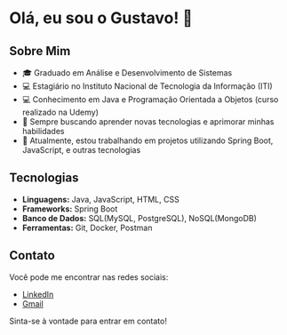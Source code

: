 # Olá, eu sou o Gustavo! 👋

## Sobre Mim

- 🎓 Graduado em Análise e Desenvolvimento de Sistemas
- 💻 Estagiário no Instituto Nacional de Tecnologia da Informação (ITI)
- 💻 Conhecimento em Java e Programação Orientada a Objetos (curso realizado na Udemy)
- 🌱 Sempre buscando aprender novas tecnologias e aprimorar minhas habilidades
- 🔭 Atualmente, estou trabalhando em projetos utilizando Spring Boot, JavaScript, e outras tecnologias

## Tecnologias

- **Linguagens:** Java, JavaScript, HTML, CSS
- **Frameworks:** Spring Boot
- **Banco de Dados:** SQL(MySQL, PostgreSQL), NoSQL(MongoDB)
- **Ferramentas:** Git, Docker, Postman

## Contato

Você pode me encontrar nas redes sociais:

- [LinkedIn](https://www.linkedin.com/in/gustavo-c%C3%A9sar-franco-1375191b1/)
- [Gmail](g.cesarfranco7@gmail.com)

Sinta-se à vontade para entrar em contato!
